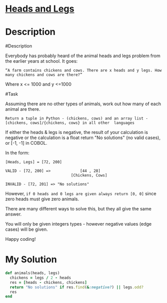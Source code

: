 # [Heads and Legs](https://www.codewars.com/kata/574c5075d27783851800169e)

# Description
#Description

Everybody has probably heard of the animal heads and legs problem from the earlier years at school. It goes:

`“A farm contains chickens and cows. There are x heads and y legs. How many chickens and cows are there?”`

Where x <= 1000 and y <=1000

#Task

Assuming there are no other types of animals, work out how many of each animal are there.

`Return a tuple in Python - (chickens, cows) and an array list - [chickens, cows]/{chickens, cows} in all other 
languages`

If either the heads & legs is negative, the result of your calculation is negative or the calculation is a float return 
"No solutions" (no valid cases), or [-1, -1] in COBOL.

In the form:
```
[Heads, Legs] = [72, 200]

VALID - [72, 200] =>             [44 , 28]   
                             [Chickens, Cows]

INVALID - [72, 201] => "No solutions"
```

However, `if 0 heads and 0 legs are given always return [0, 0]` since zero heads must give zero animals.

There are many different ways to solve this, but they all give the same answer.

You will only be given integers types - however negative values (edge cases) will be given.

Happy coding!

# My Solution
```ruby
def animals(heads, legs)
  chickens = legs / 2 - heads
  res = [heads - chickens, chickens] 
  return "No solutions" if res.find(&:negative?) || legs.odd?
  res
end

```
